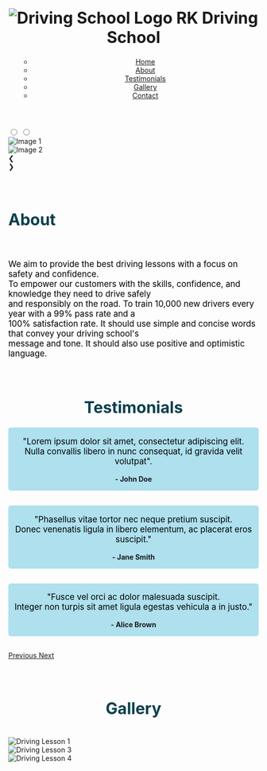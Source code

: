 
<!DOCTYPE html>
<html lang="en">
<head>
    <meta charset="UTF-8">
    <meta name="viewport" content="width=device-width, initial-scale=1.0">
    <title>Home</title>
    <link rel="stylesheet" href="https://stackpath.bootstrapcdn.com/bootstrap/4.5.2/css/bootstrap.min.css">
    <link href="https://fonts.googleapis.com/css2?family=Montserrat:wght@400;600&display=swap" rel="stylesheet">
    <link rel="stylesheet" href="https://cdnjs.cloudflare.com/ajax/libs/font-awesome/5.15.4/css/all.min.css">
    <link rel="stylesheet" href="styles.css">
    <link rel="stylesheet" href="style.css">
    <link rel="statesheet" href="stylessess.css">
</head>
<body> 
    <header>
        <div class="logo">
            <h1 style="font-size: xx-large;">
                <img src="https://st2.depositphotos.com/4483779/6691/v/450/depositphotos_66916419-stock-illustration-auto-on-the-road-logo.jpg" alt="Driving School Logo">
                RK Driving School
            </h1>
        </div>
        <nav>
            <ul>
                <ul class="nav-links">
                <li><a href="home.html" class="nav-link">Home</a></li>
                <li><a href="about.html" class="nav-link">About</a></li>
                <li><a href="testimonials.html" class="nav-link">Testimonials</a></li>
                <li><a href="gallery.html" class="nav-link">Gallery</a></li>
                <li><a href="contact.html" class="nav-link">Contact</a></li>
            </ul>
            </ul>
        </nav>
        <script src="script.js"></script>
    </header>
    <div class="slider">
        <div class="slides">
            <input type="radio" name="radio-btn" id="radio1">
            <input type="radio" name="radio-btn" id="radio2">
            <div class="slide first">
                <img src="https://static.vecteezy.com/system/resources/previews/025/441/328/non_2x/driving-school-driver-license-tiny-people-studying-in-drive-lesson-and-passing-exams-online-use-laptop-traffic-rules-road-signs-modern-flat-cartoon-style-illustration-on-white-background-vector.jpg" alt="Image 1">
            </div>
            <div class="slide">
                <img src="https://images.unsplash.com/photo-1449965408869-eaa3f722e40d?fm=jpg&q=60&w=3000&ixlib=rb-4.0.3&ixid=M3wxMjA3fDB8MHxzZWFyY2h8Mnx8ZHJpdmluZ3xlbnwwfHwwfHx8MA%3D%3D" alt="Image 2">
            </div>
        </div>
        <div class="navigation">
            <div class="prev" onclick="prevSlide()">&#10094;</div>
            <div class="next" onclick="nextSlide()">&#10095;</div>
        </div>
    </div>
    <script src="script.js"></script>
    <br>
    <br>
    <section id="about" class="section">
        <h2 style="font-size: xx-large; color: rgb(10, 64, 77);">About</h2>
        <br>
        <p style="font-size: larger; color: black;">
            We aim to provide the best driving lessons with a focus on safety and confidence.<br>
            To empower our customers with the skills, confidence, and knowledge they need to drive safely <br>
            and responsibly on the road. To train 10,000 new drivers every year with a 99% pass rate and a<br>
            100% satisfaction rate. It should use simple and concise words that convey your driving school's<br>
            message and tone. It should also use positive and optimistic language.
        </p>
    </section>
    <br>
    <h1 style="font-size: xx-large; color: rgb(10, 64, 77); text-align: center;">Testimonials</h1>
    <!-- Custom styles -->
    <style>
        .testimonial {
            padding: 0px;
            margin-bottom: 30px;
            background-color:rgba(170, 223, 238, 0.954)  ;
            border: 1px solid rgba(170, 223, 238, 0.954)  ;
            border-radius: 5px;
            text-align: center;
        }
        .testimonial .testimonial-text {
            font-style: inherit;
            font-size: larger;
            color: black;
        }
        .testimonial .testimonial-author {
            border-radius: 50%;
            margin-top: 10px;
            font-weight: bold;
        }
    </style>
    <div class="container">
        <div class="row">
            <div class="col-lg-10 offset-lg-1">
                <div id="testimonialCarousel" class="carousel slide" data-ride="carousel">
                    <div class="carousel-inner">
                        <div class="carousel-item active">
                            <div class="testimonial">
                                <p class="testimonial-text">"Lorem ipsum dolor sit amet, consectetur adipiscing elit. <br>
                                    Nulla convallis libero in nunc consequat, id gravida velit volutpat".<br></p>
                                <p class="testimonial-author">- John Doe</p>
                            </div>
                        </div>
                        <div class="carousel-item">
                            <div class="testimonial">
                                <p class="testimonial-text">"Phasellus vitae tortor nec neque pretium suscipit.<br>
                                    Donec venenatis ligula in libero elementum, ac placerat eros suscipit."</p>
                                <p class="testimonial-author">- Jane Smith</p>
                            </div>
                        </div>
                        <div class="carousel-item">
                            <div class="testimonial">
                                <p class="testimonial-text">"Fusce vel orci ac dolor malesuada suscipit.<br>
                                    Integer non turpis sit amet ligula egestas vehicula a in justo."</p>
                                <p class="testimonial-author">- Alice Brown</p>
                            </div>
                        </div>
                    </div>
                    <a class="carousel-control-prev" href="#testimonialCarousel" role="button" data-slide="prev">
                        <span class="carousel-control-prev-icon" aria-hidden="true"></span>
                        <span class="sr-only">Previous</span>
                    </a>
                    <a class="carousel-control-next" href="#testimonialCarousel" role="button" data-slide="next">
                        <span class="carousel-control-next-icon" aria-hidden="true"></span>
                        <span class="sr-only">Next</span>
                    </a>
                </div>
            </div>
        </div>
    </div>
    <!-- Bootstrap JS and dependencies (jQuery is required) -->
    <script src="https://code.jquery.com/jquery-3.5.1.slim.min.js"></script>
    <script src="https://cdn.jsdelivr.net/npm/@popperjs/core@2.5.4/dist/umd/popper.min.js"></script>
    <script src="https://stackpath.bootstrapcdn.com/bootstrap/4.5.2/js/bootstrap.min.js"></script>
    <br><br>
    <h1 style="font-size: xx-large; color: rgb(10, 64, 77); text-align: center;">Gallery</h1>
    <br>
    <section class="driving-gallery">
        <div class="item-container">
            <div class="image-container">
                <img src="https://encrypted-tbn0.gstatic.com/images?q=tbn:ANd9GcR7PPXwdG3v9g1HzDB5g4ObPATfkYlg0-ZHBg&s" alt="Driving Lesson 1" class="driving-img">
                <div class="overlay"></div>
            </div>
        </div>
        <div class="item-container">
            <div class="image-container">
                <img src="https://encrypted-tbn0.gstatic.com/images?q=tbn:ANd9GcQW2LEJpPh-E0KOlJEZKHX6zswu9mx02yNjrw&s" alt="Driving Lesson 3" class="driving-img">
                <div class="overlay"></div>
            </div>
        </div>
        <div class="item-container">
            <div class="image-container">
                <img src="https://encrypted-tbn0.gstatic.com/images?q=tbn:ANd9GcTpI02Ap8-13QCN3RQBK4v683hYewl9Xttx-Q&s" alt="Driving Lesson 4" class="driving-img">
                <div class="overlay"></div>
            </div>
        </div>
    </section>
    <br>
    <style>
        .form-container {
            max-width: 500px;
            margin: auto;
            padding: 20px;
            border-radius: 10px;
            background-image: url('https://png.pngtree.com/background/20210710/original/pngtree-driving-school-enrollment-poster-background-material-picture-image_1044636.jpg'); /* Replace with your image URL */
            background-size: cover;
            background-position: center;
            font-weight:bold ;
        }
        .form-container h2 {
            margin-bottom: 20px;
            font-weight:bold ;
        }

    </style>
    <div class="form-container">
        <h2 style="font-weight:bold;color:rgb(10, 64, 77) ;text-align: center;">Eligibility Check</h2>
        <br>
        <form id="eligibilityForm">
            <div class="form-group">
                <label for="age">Age:</label>
                <input type="number" id="age" name="age" class="form-control" required>
            </div>
            <div class="form-group">
                <label for="license">Do you have a valid learner's permit?</label>
                <select id="license" name="license" class="form-control" required>
                    <option value="yes">Yes</option>
                    <option value="no">No</option>
                </select>
            </div>
            <div class="form-group">
                <label for="residence">Are you a resident of the city?</label>
                <select id="residence" name="residence" class="form-control" required>
                    <option value="yes">Yes</option>
                    <option value="no">No</option>
                </select>
            </div>
            <div class="form-group">
                <label for="medical">Do you have any medical conditions that might affect driving?</label>
                <select id="medical" name="medical" class="form-control" required>
                    <option value="yes">Yes</option>
                    <option value="no">No</option>
                </select>
            </div>
            <button style="background-color:rgb(10, 64, 77) ;color:white;" type="submit" class="btn btn-primary">Check Eligibility</button>
        </form>
    </div>

    <!-- Modal -->
    <div class="modal fade" id="eligibilityModal" tabindex="-1" aria-labelledby="eligibilityModalLabel" aria-hidden="true">
        <div class="modal-dialog">
            <div class="modal-content">
                <div class="modal-header">
                    <h5 class="modal-title" id="eligibilityModalLabel">Eligibility Check Result</h5>
                    <button type="button" class="close" data-dismiss="modal" aria-label="Close">
                        <span aria-hidden="true">&times;</span>
                    </button>
                </div>
                <div class="modal-body" id="result">
                </div>
                <div class="modal-footer">
                    <button type="button" class="btn btn-secondary" data-dismiss="modal">Close</button>
                </div>
            </div>
        </div>
    </div>

    <script>
        document.getElementById('eligibilityForm').addEventListener('submit', function(event) {
            event.preventDefault();
            
            const age = parseInt(document.getElementById('age').value, 10);
            const license = document.getElementById('license').value;
            const residence = document.getElementById('residence').value;
            const medical = document.getElementById('medical').value;
            
            let resultMessage = '';
            
            if (age < 18) {
                resultMessage = 'Sorry, you must be at least 18 years old to enroll.';
            } else if (license === 'no') {
                resultMessage = 'You need a valid learner\'s permit to enroll.';
            } else if (residence === 'no') {
                resultMessage = 'You need to be a resident of the city to enroll.';
            } else if (medical === 'yes') {
                resultMessage = 'Please consult with your doctor before enrolling.';
            } else {
                resultMessage = 'You are eligible to enroll in our driving school!';
            }
            
            document.getElementById('result').innerText = resultMessage;
            $('#eligibilityModal').modal('show');
        });
    </script>

    <br>

    <footer class="footer">
        <div class="footer-content">
            <div class="footer-section useful-links">
                <h2 style="color:rgba(170, 223, 238, 0.954) ;">Useful Links</h2>
                <ul>
                    <li><a href="home.html">Home</a></li>
                    <li><a href="about.html">About</a></li>
                    <li><a href="product.html">Product</a></li>
                    <li><a href="testimonial.html">Testimonial</a></li>
                    <li><a href="contact.html">Contact</a></li>
                </ul>
            </div>
            <div class="footer-section address">
                <h2 style="color:rgba(170, 223, 238, 0.954) ;">Contact Details</h2>
                <p style="font-size: larger;">
                    No.24/1 Pachaiyappa Street,<br>
                    Opposite to Anna Arch,<br>
                    Arumbakkam, Chennai,<br>
                    Tamil Nadu-600106
                </p>
                <p style="font-size: larger;">
                    Email: rk@drivingschool.com<br>
                    Phone: 6375879918
                </p>
            </div>
        </div>
        <div class="social-media">
            <a href="https://www.facebook.com" target="_blank"><i class="fab fa-facebook-f"></i></a>
            <a href="https://www.twitter.com" target="_blank"><i class="fab fa-twitter"></i></a>
            <a href="https://www.instagram.com" target="_blank"><i class="fab fa-instagram"></i></a>
        </div>
    </footer>
    <footer>
        <div class="footer-bottom">
            <p style="text-align: center;">&copy; 2024 RK Driving School. All Rights Reserved.</p>
        </div>
    </footer>
</body>
</html>
